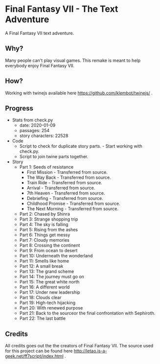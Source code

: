 # Final Fantasy VII - The Text Adventure
A Final Fantasy VII text adventure.

## Why?
Many people can't play visual games. This remake is meant to help everybody enjoy Final Fantasy VII.

## How?
Working with twinejs available here https://github.com/klembot/twinejs/ .

## Progress
* Stats from check.py
  * date: 2020-01-09
  * passages: 254
  * story characters: 22528
* Code
   * Script to check for duplicate story parts. - Start working with check.py.
   * Script to join twine parts together.
* Story
   * Part 1: Seeds of resistance
      * First Mission - Transferred from source.
      * The Way Back - Transferred from source.
      * Train Ride - Transferred from source.
      * Arrival - Transferred from source.
      * 7th Heaven - Transferred from source.
      * Debriefing - Transferred from source.
      * Childhood Promise - Transferred from source.
      * The Next Morning - Transferred from source.
   * Part 2: Chased by Shinra
   * Part 3: Strange shopping trip
   * Part 4: The sky is falling
   * Part 5: Rising from the ashes
   * Part 6: Things get messy
   * Part 7: Cloudy memories
   * Part 8: Crossing the continent
   * Part 9: From ocean to desert
   * Part 10: Underneath the wonderland
   * Part 11: Smells like home
   * Part 12: A small break
   * Part 13: The grand scheme
   * Part 14: The journey must go on
   * Part 15: The great white north
   * Part 16: A different world
   * Part 17: Under new leadership
   * Part 18: Clouds clear
   * Part 19: High-tech hijacking
   * Part 20: With renewed purpose
   * Part 21: Back to the sourceor the final confrontation with Sephiroth. 
   * Part 22: The last battle
    
## Credits
All credits goes out the the creators of Final Fantasy VII. The source used for this project can be found here http://letao.is-a-geek.net/ff7script/index.html .
